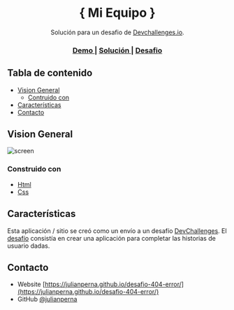 <!-- Please update value in the {}  -->

<h1 align="center">{ Mi Equipo }</h1>

<div align="center">
   Solución para un  desafio de <a href="http://devchallenges.io" target="_blank">Devchallenges.io</a>.
</div>

<div align="center">
  <h3>
    <a href="https://julianperna.github.io/desafio-404-error/">
      Demo
    </a>
    <span> | </span>
    <a href="https://github.com/julianperna/desafio-team-page">
      Solución
    </a>
    <span> | </span>
    <a href="https://devchallenges.io/challenges/hhmesazsqgKXrTkYkt0U">
      Desafio
    </a>
  </h3>
</div>

<!-- TABLE OF CONTENTS -->

## Tabla de contenido

- [Vision General](#vision)
  - [Contruido con](#contruido-con)
- [Características](#caracteristicas)
- [Contacto](#contacto)

<!-- OVERVIEW -->

## Vision General

![screen](https://user-images.githubusercontent.com/70858276/127235245-dbbe4e73-47ce-415b-ac16-102e1557fc27.png)

### Construido con

- [Html](https://es.wikipedia.org/wiki/HTML)
- [Css](https://es.wikipedia.org/wiki/Hoja_de_estilos_en_cascada)

## Características

Esta aplicación / sitio se creó como un envío a un desafío [DevChallenges](https://devchallenges.io/challenges). El [desafío](https://devchallenges.io/challenges/wBunSb7FPrIepJZAg0sY) consistía en crear una aplicación para completar las historias de usuario dadas.

## Contacto

- Website [https://julianperna.github.io/desafio-404-error/](https://julianperna.github.io/desafio-404-error/)
- GitHub [@julianperna](https://{github.com/julianperna})
